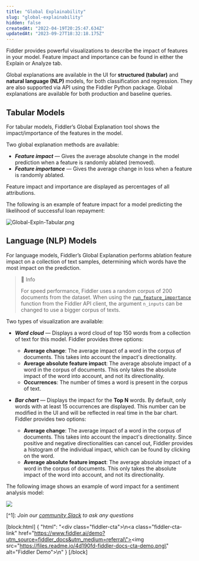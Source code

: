 ```yaml
---
title: "Global Explainability"
slug: "global-explainability"
hidden: false
createdAt: "2022-04-19T20:25:47.634Z"
updatedAt: "2023-09-27T18:32:18.175Z"
---
```

Fiddler provides powerful visualizations to describe the impact of features in your model. Feature impact and importance can be found in either the Explain or Analyze tab.

Global explanations are available in the UI for **structured (tabular)** and **natural language (NLP)** models, for both classification and regression. They are also supported via API using the Fiddler Python package. Global explanations are available for both production and baseline queries.

## Tabular Models

For tabular models, Fiddler’s Global Explanation tool shows the impact/importance of the features in the model.

Two global explanation methods are available:

- **_Feature impact_** — Gives the average absolute change in the model prediction when a feature is randomly ablated (removed).
- **_Feature importance_** — Gives the average change in loss when a feature is randomly ablated.

Feature impact and importance are displayed as percentages of all attributions.

The following is an example of feature impact for a model predicting the likelihood of successful loan repayment:

![](https://files.readme.io/2548d18-Global-Expln-Tabular.png "Global-Expln-Tabular.png")

## Language (NLP) Models

For language models, Fiddler’s Global Explanation performs ablation feature impact on a collection of text samples, determining which words have the most impact on the prediction.

> 📘 Info
> 
> For speed performance, Fiddler uses a random corpus of 200 documents from the dataset. When using the [`run_feature_importance`](https://api.fiddler.ai/#client-run_feature_importance) function from the Fiddler API client, the argument `n_inputs` can be changed to use a bigger corpus of texts.

Two types of visualization are available:

- **_Word cloud_** — Displays a word cloud of top 150 words from a collection of text for this model. Fiddler provides three options:
  - **Average change**: The average impact of a word in the corpus of documents. This takes into account the impact's directionality.
  - **Average absolute feature impact**:  The average absolute impact of a word in the corpus of documents. This only takes the absolute impact of the word into account, and not its directionality.
  - **Occurrences**: The number of times a word is present in the corpus of text.

- **_Bar chart_** — Displays the impact for the **Top N** words. By default, only words with at least 15 occurrences are displayed. This number can be modified in the UI and will be reflected in real time in the bar chart. Fiddler provides two options:
  - **Average change**: The average impact of a word in the corpus of documents. This takes into account the impact's directionality. Since positive and negative directionalities can cancel out, Fiddler provides a histogram of the individual impact, which can be found by clicking on the word.
  - **Average absolute feature impact**: The average absolute impact of a word in the corpus of documents. This only takes the absolute impact of the word into account, and not its directionality.

The following image shows an example of word impact for a sentiment analysis model:

![](https://files.readme.io/f02245d-Screen_Shot_2023-01-20_at_2.39.08_PM.png)

[^1]\: _Join our [community Slack](https://www.fiddler.ai/slackinvite) to ask any questions_

[block:html]
{
  "html": "<div class=\"fiddler-cta\">\n<a class=\"fiddler-cta-link\" href=\"https://www.fiddler.ai/demo?utm_source=fiddler_docs&utm_medium=referral\"><img src=\"https://files.readme.io/4d190fd-fiddler-docs-cta-demo.png\" alt=\"Fiddler Demo\"></a>\n</div>"
}
[/block]